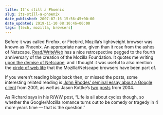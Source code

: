 ```yaml
---
title: It's still a Phoenix
slug: its-still-a-phoenix
date_published: 2007-07-16 15:56:45+00:00
date_updated: 2019-11-10 08:10:46+00:00
tags: [tech, mozilla, browsers]
---
```

Before it was called Firefox, or Firebird, Mozilla’s lightweight browser was known as Phoenix. An appropriate name, given than it rose from the ashes of Netscape. [Read/WriteWeb](http://www.readwriteweb.com/archives/4_years_ago_today_netscape_foundation_born.php) has a nice retrospective pegged to the fourth anniversary of the creation of the Mozilla Foundation. It quotes me writing [upon the demise of Netscape](/2003/07/15/upon_the_demise/), and I thought it was useful to also mention the [circle of web life](/2007/01/17/its_the_circle/) that the Mozilla/Netscape browsers have been part of.

If you weren’t reading blogs back then, or missed the posts, some interesting related reading is [John Rhodes’ seminal essay about a Google client](http://webword.com/moving/googleclient.html) from 2001, as well as Jason Kottke’s [two](http://www.kottke.org/04/08/the-google-browser) [posts](http://www.kottke.org/04/09/more-google-browser) from 2004.

As Richard says in his R/WW post, “Life is all about cycles though, so whether the Google/Mozilla romance turns out to be comedy or tragedy in 4 more years time — that is the question.”
